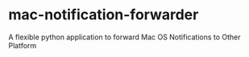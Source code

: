 # mac-notification-forwarder
A flexible python application to forward Mac OS Notifications to Other Platform
